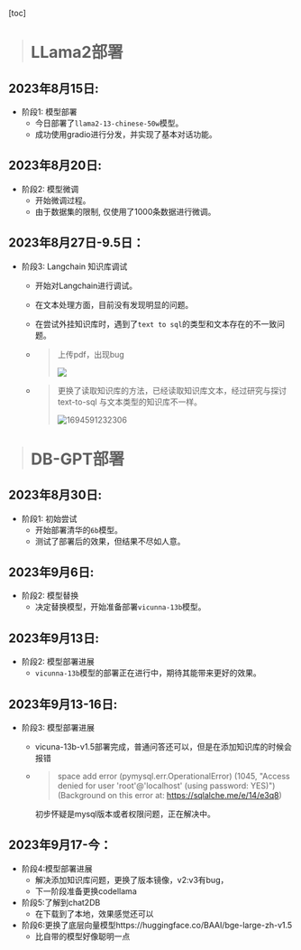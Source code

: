 [toc]



> # LLama2部署

## 2023年8月15日:

- 阶段1: 模型部署
    - 今日部署了`llama2-13-chinese-50w`模型。
    - 成功使用gradio进行分发，并实现了基本对话功能。

## 2023年8月20日:

- 阶段2: 模型微调
    - 开始微调过程。
    - 由于数据集的限制, 仅使用了1000条数据进行微调。

## 2023年8月27日-9.5日：

- 阶段3: Langchain 知识库调试

    - 开始对Langchain进行调试。

    - 在文本处理方面，目前没有发现明显的问题。

    - 在尝试外挂知识库时，遇到了`text to sql`的类型和文本存在的不一致问题。

    - > 上传pdf，出现bug
        >
        > ![](E:%5CDesktop%5CAPP%5CLlama2%E5%BC%80%E5%8F%91%E6%96%87%E6%A1%A3%5C6.%E6%97%B6%E9%97%B4%E7%BA%BF.assets%5C1694415997750.png)

    - > 更换了读取知识库的方法，已经读取知识库文本，经过研究与探讨text-to-sql 与文本类型的知识库不一样。
        >
        > ![1694591232306](E:%5CDesktop%5CAPP%5CLlama2%E5%BC%80%E5%8F%91%E6%96%87%E6%A1%A3%5C6.%E6%97%B6%E9%97%B4%E7%BA%BF.assets%5C1694591232306.png)
        >
        > 

> # DB-GPT部署

## 2023年8月30日:

- 阶段1: 初始尝试
    - 开始部署清华的`6b`模型。
    - 测试了部署后的效果，但结果不尽如人意。



## 2023年9月6日:

- 阶段2: 模型替换
    - 决定替换模型，开始准备部署`vicunna-13b`模型。

## 2023年9月13日:

- 阶段2: 模型部署进展
    - `vicunna-13b`模型的部署正在进行中，期待其能带来更好的效果。

## 2023年9月13-16日:

- 阶段3: 模型部署进展

    - vicuna-13b-v1.5部署完成，普通问答还可以，但是在添加知识库的时候会报错

    - >  space add error (pymysql.err.OperationalError) (1045, "Access denied for user 'root'@'localhost' (using password: YES)") (Background on this error at: https://sqlalche.me/e/14/e3q8) 

        初步怀疑是mysql版本或者权限问题，正在解决中。

## 2023年9月17-今：

- 阶段4:模型部署进展
    - 解决添加知识库问题，更换了版本镜像，v2:v3有bug，
    - 下一阶段准备更换codellama
- 阶段5:了解到chat2DB
    - 在下载到了本地，效果感觉还可以
- 阶段6:更换了底层向量模型https://huggingface.co/BAAI/bge-large-zh-v1.5
    - 比自带的模型好像聪明一点

